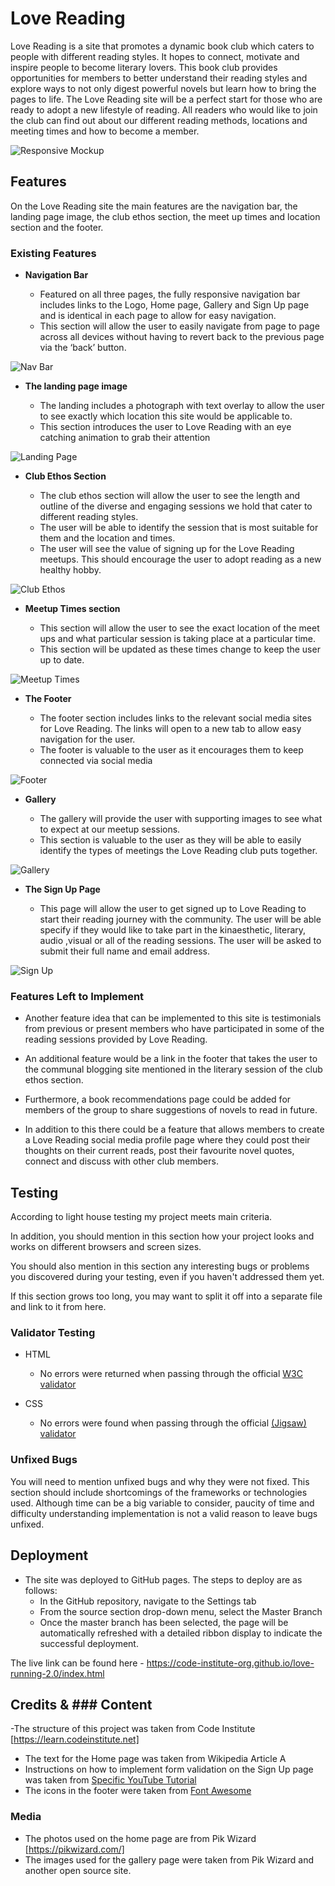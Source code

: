 # Love Reading

Love Reading is a site that promotes a dynamic book club which caters to people with different reading styles. It hopes to connect, motivate and inspire people to become literary lovers. This book club provides opportunities for members to better understand their reading styles and explore ways to not only digest powerful novels but learn how to bring the pages to life. 
The Love Reading site will be a perfect start for those who are ready to adopt a new lifestyle of reading. All readers who would like to join the club can find out about our different reading methods, locations and meeting times and how to become a member. 

![Responsive Mockup](https://github.com/lucyrush/readme-template/blob/master/media/love_running_mockup.png)

## Features 

On the Love Reading site the main features are the navigation bar, the landing page image, the club ethos section, the meet up times and location section and the footer.

### Existing Features

- __Navigation Bar__

  - Featured on all three pages, the fully responsive navigation bar includes links to the Logo, Home page, Gallery and Sign Up page and is identical in each page to allow for easy navigation.
  - This section will allow the user to easily navigate from page to page across all devices without having to revert back to the previous page via the ‘back’ button. 

![Nav Bar](https://github.com/lucyrush/readme-template/blob/master/media/love_running_nav.png)

- __The landing page image__

  - The landing includes a photograph with text overlay to allow the user to see exactly which location this site would be applicable to. 
  - This section introduces the user to Love Reading with an eye catching animation to grab their attention

![Landing Page](https://github.com/lucyrush/readme-template/blob/master/media/love_running_landing.png)

- __Club Ethos Section__

  - The club ethos section will allow the user to see the length and outline of the diverse and engaging sessions we hold that cater to different reading styles.
  - The user will be able to identify the session that is most suitable for them and the location and times.
  - The user will see the value of signing up for the Love Reading meetups. This should encourage the user to adopt reading as a new healthy hobby.

![Club Ethos](https://github.com/lucyrush/readme-template/blob/master/media/love_running_ethos.png)

- __Meetup Times section__

  - This section will allow the user to see the exact location of the meet ups and what particular session is taking place at a particular time. 
  - This section will be updated as these times change to keep the user up to date. 

![Meetup Times](https://github.com/lucyrush/readme-template/blob/master/media/love_running_times.png)

- __The Footer__ 

  - The footer section includes links to the relevant social media sites for Love Reading. The links will open to a new tab to allow easy navigation for the user. 
  - The footer is valuable to the user as it encourages them to keep connected via social media

![Footer](https://github.com/lucyrush/readme-template/blob/master/media/love_running_footer.png)

- __Gallery__

  - The gallery will provide the user with supporting images to see what to expect at our meetup sessions.
  - This section is valuable to the user as they will be able to easily identify the types of meetings the Love Reading club puts together. 

![Gallery](https://github.com/lucyrush/readme-template/blob/master/media/love_running_gallery.png)

- __The Sign Up Page__

  - This page will allow the user to get signed up to Love Reading to start their reading journey with the community. The user will be able specify if they would like to take part in the kinaesthetic, literary, audio ,visual or all of the reading sessions. The user will be asked to submit their full name and email address. 

![Sign Up](https://github.com/lucyrush/readme-template/blob/master/media/love_running_signup.png)


### Features Left to Implement

- Another feature idea that can be implemented to this site is testimonials from previous or present members who have participated in some of the reading sessions provided by Love Reading.

- An additional feature would be a link in the footer that takes the user to the communal blogging site mentioned in the literary session of the club ethos section.

- Furthermore, a book recommendations page could be added for members of the group to share suggestions of novels to read in future.

- In addition to this there could be a feature that allows members to create a Love Reading social media profile page where they could post their thoughts on their current reads, post their favourite novel quotes, connect and discuss with other club members.

## Testing 

According to light house testing my project meets main criteria.


In addition, you should mention in this section how your project looks and works on different browsers and screen sizes.

You should also mention in this section any interesting bugs or problems you discovered during your testing, even if you haven't addressed them yet.

If this section grows too long, you may want to split it off into a separate file and link to it from here.


### Validator Testing 

- HTML
  - No errors were returned when passing through the official [W3C validator](http://jigsaw.w3.org/css-validator/validator?lang=en&profile=css3svg&uri=https%3A%2F%2Frhema28.github.io%2FProject-0%2Findex.html&usermedium=all&vextwarning=&warning=1)
  
- CSS
  - No errors were found when passing through the official [(Jigsaw) validator](https://jigsaw.w3.org/css-validator/validator?uri=https%3A%2F%2Fvalidator.w3.org%2Fnu%2F%3Fdoc%3Dhttps%253A%252F%252Fcode-institute-org.github.io%252Flove-running-2.0%252Findex.html&profile=css3svg&usermedium=all&warning=1&vextwarning=&lang=en#css)

### Unfixed Bugs

You will need to mention unfixed bugs and why they were not fixed. This section should include shortcomings of the frameworks or technologies used. Although time can be a big variable to consider, paucity of time and difficulty understanding implementation is not a valid reason to leave bugs unfixed. 

## Deployment

- The site was deployed to GitHub pages. The steps to deploy are as follows: 
  - In the GitHub repository, navigate to the Settings tab 
  - From the source section drop-down menu, select the Master Branch
  - Once the master branch has been selected, the page will be automatically refreshed with a detailed ribbon display to indicate the successful deployment. 

The live link can be found here - https://code-institute-org.github.io/love-running-2.0/index.html 


## Credits & ### Content 

-The structure of this project was taken from Code Institute [https://learn.codeinstitute.net]
- The text for the Home page was taken from Wikipedia Article A
- Instructions on how to implement form validation on the Sign Up page was taken from [Specific YouTube Tutorial](https://www.youtube.com/)
- The icons in the footer were taken from [Font Awesome](https://fontawesome.com/)

### Media

- The photos used on the home page are from Pik Wizard [https://pikwizard.com/]
- The images used for the gallery page were taken from Pik Wizard and another open source site.

 